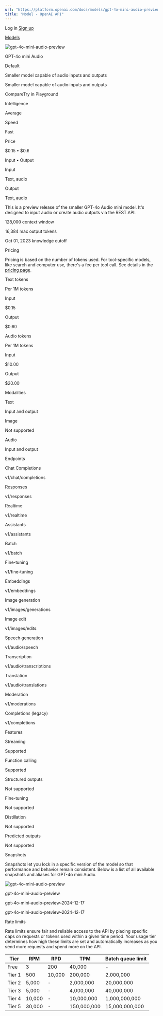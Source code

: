 ```yaml
---
url: "https://platform.openai.com/docs/models/gpt-4o-mini-audio-preview"
title: "Model - OpenAI API"
---
```


Log in [Sign up](https://platform.openai.com/signup)

[Models](https://platform.openai.com/docs/models)

![gpt-4o-mini-audio-preview](https://cdn.openai.com/API/docs/images/model-page/model-icons/gpt-4o-mini-audio-preview.png)

GPT-4o mini Audio

Default

Smaller model capable of audio inputs and outputs

Smaller model capable of audio inputs and outputs

CompareTry in Playground

Intelligence

Average

Speed

Fast

Price

$0.15 • $0.6

Input • Output

Input

Text, audio

Output

Text, audio

This is a preview release of the smaller GPT-4o Audio mini model. It's designed to input audio or create audio outputs via the REST API.

128,000 context window

16,384 max output tokens

Oct 01, 2023 knowledge cutoff

Pricing

Pricing is based on the number of tokens used. For tool-specific models, like search and computer use, there's a fee per tool call. See details in the [pricing page](https://platform.openai.com/docs/pricing).

Text tokens

Per 1M tokens

Input

$0.15

Output

$0.60

Audio tokens

Per 1M tokens

Input

$10.00

Output

$20.00

Modalities

Text

Input and output

Image

Not supported

Audio

Input and output

Endpoints

Chat Completions

v1/chat/completions

Responses

v1/responses

Realtime

v1/realtime

Assistants

v1/assistants

Batch

v1/batch

Fine-tuning

v1/fine-tuning

Embeddings

v1/embeddings

Image generation

v1/images/generations

Image edit

v1/images/edits

Speech generation

v1/audio/speech

Transcription

v1/audio/transcriptions

Translation

v1/audio/translations

Moderation

v1/moderations

Completions (legacy)

v1/completions

Features

Streaming

Supported

Function calling

Supported

Structured outputs

Not supported

Fine-tuning

Not supported

Distillation

Not supported

Predicted outputs

Not supported

Snapshots

Snapshots let you lock in a specific version of the model so that performance and behavior remain consistent. Below is a list of all available snapshots and aliases for GPT-4o mini Audio.

![gpt-4o-mini-audio-preview](https://cdn.openai.com/API/docs/images/model-page/model-icons/gpt-4o-mini-audio-preview.png)

gpt-4o-mini-audio-preview

gpt-4o-mini-audio-preview-2024-12-17

gpt-4o-mini-audio-preview-2024-12-17

Rate limits

Rate limits ensure fair and reliable access to the API by placing specific caps on requests or tokens used within a given time period. Your usage tier determines how high these limits are set and automatically increases as you send more requests and spend more on the API.

| Tier | RPM | RPD | TPM | Batch queue limit |
| --- | --- | --- | --- | --- |
| Free | 3 | 200 | 40,000 | - |
| Tier 1 | 500 | 10,000 | 200,000 | 2,000,000 |
| Tier 2 | 5,000 | - | 2,000,000 | 20,000,000 |
| Tier 3 | 5,000 | - | 4,000,000 | 40,000,000 |
| Tier 4 | 10,000 | - | 10,000,000 | 1,000,000,000 |
| Tier 5 | 30,000 | - | 150,000,000 | 15,000,000,000 |